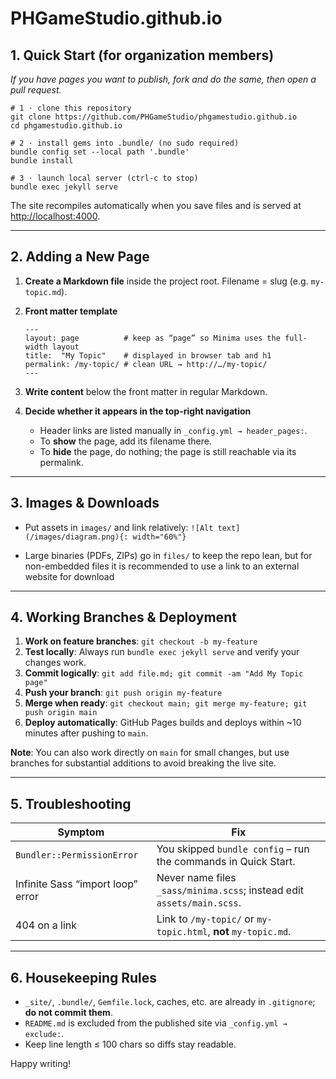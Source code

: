 # PHGameStudio.github.io

## 1. Quick Start (for organization members)

*If you have pages you want to publish, fork and do the same, then open a pull request.*

```
# 1 · clone this repository
git clone https://github.com/PHGameStudio/phgamestudio.github.io
cd phgamestudio.github.io

# 2 · install gems into .bundle/ (no sudo required)
bundle config set --local path '.bundle'
bundle install

# 3 · launch local server (ctrl-c to stop)
bundle exec jekyll serve
```

The site recompiles automatically when you save files and is served at <http://localhost:4000>.

---

## 2. Adding a New Page

1. **Create a Markdown file** inside the project root.
   Filename = slug (e.g. `my-topic.md`).

2. **Front matter template**

   ```
   ---
   layout: page          # keep as “page” so Minima uses the full-width layout
   title:  "My Topic"    # displayed in browser tab and h1
   permalink: /my-topic/ # clean URL → http://…/my-topic/
   ---
   ```

3. **Write content** below the front matter in regular Markdown.

4. **Decide whether it appears in the top-right navigation**
   - Header links are listed manually in `_config.yml → header_pages:`.
   - To **show** the page, add its filename there.
   - To **hide** the page, do nothing; the page is still reachable via its permalink.

---

## 3. Images & Downloads

- Put assets in `images/` and link relatively: `![Alt text](/images/diagram.png){: width="60%"}`

- Large binaries (PDFs, ZIPs) go in `files/` to keep the repo lean, but for non-embedded files it is recommended to use a link to an external website for download

---

## 4. Working Branches & Deployment

1. **Work on feature branches**: `git checkout -b my-feature`
2. **Test locally**: Always run `bundle exec jekyll serve` and verify your changes work.
3. **Commit logically**: `git add file.md; git commit -am "Add My Topic page"`
4. **Push your branch**: `git push origin my-feature`
5. **Merge when ready**: `git checkout main; git merge my-feature; git push origin main`
6. **Deploy automatically**: GitHub Pages builds and deploys within ~10 minutes after pushing to `main`.

**Note**: You can also work directly on `main` for small changes, but use branches for substantial additions to avoid breaking the live site.

---

## 5. Troubleshooting

| Symptom                           | Fix                                                               |
| --------------------------------- | ----------------------------------------------------------------- |
| `Bundler::PermissionError`        | You skipped `bundle config` – run the commands in Quick Start.    |
| Infinite Sass “import loop” error | Never name files `_sass/minima.scss`; instead edit `assets/main.scss`. |
| 404 on a link                     | Link to `/my-topic/` or `my-topic.html`, **not** `my-topic.md`.   |

---

## 6. Housekeeping Rules

* `_site/`, `.bundle/`, `Gemfile.lock`, caches, etc. are already in `.gitignore`; **do not commit them**.
* `README.md` is excluded from the published site via `_config.yml → exclude:`.
* Keep line length ≤ 100 chars so diffs stay readable.

Happy writing!
